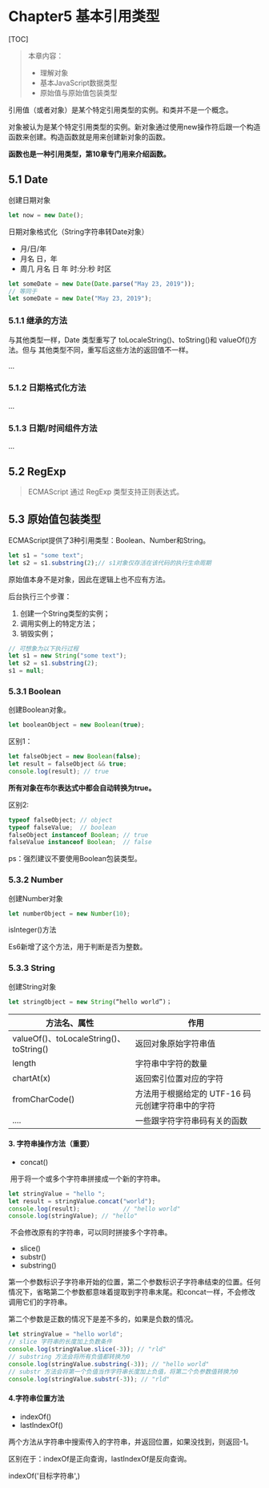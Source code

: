 # Chapter5 基本引用类型

[TOC]

> 本章内容：
>
> - 理解对象
> - 基本JavaScript数据类型
> - 原始值与原始值包装类型

引用值（或者对象）是某个特定引用类型的实例。和类并不是一个概念。

对象被认为是某个特定引用类型的实例。新对象通过使用new操作符后跟一个构造函数来创建。构造函数就是用来创建新对象的函数。

<b>函数也是一种引用类型，第10章专门用来介绍函数。</b>

## 5.1 Date

创建日期对象

```js
let now = new Date();
```

日期对象格式化（String字符串转Date对象）

- 月/日/年
- 月名 日，年
- 周几 月名 日 年 时:分:秒 时区

```js
let someDate = new Date(Date.parse("May 23, 2019"));
// 等同于
let someDate = new Date("May 23, 2019");
```

### 5.1.1 继承的方法

与其他类型一样，Date 类型重写了 toLocaleString()、toString()和 valueOf()方法。但与 其他类型不同，重写后这些方法的返回值不一样。

...

### 5.1.2 日期格式化方法

...

### 5.1.3 日期/时间组件方法

...

## 5.2 RegExp

> ECMAScript 通过 RegExp 类型支持正则表达式。



## 5.3 原始值包装类型

ECMAScript提供了3种引用类型：Boolean、Number和String。

```js
let s1 = "some text";
let s2 = s1.substring(2);// s1对象仅存活在该代码的执行生命周期
```

原始值本身不是对象，因此在逻辑上也不应有方法。

后台执行三个步骤：

1. 创建一个String类型的实例；
2. 调用实例上的特定方法；
3. 销毁实例；

```js
// 可想象为以下执行过程
let s1 = new String("some text");
let s2 = s1.substring(2);
s1 = null;
```



### 5.3.1 Boolean

创建Boolean对象。

```js
let booleanObject = new Boolean(true);
```

区别1：

```js
let falseObject = new Boolean(false);
let result = falseObject && true;
console.log(result); // true
```

<b>所有对象在布尔表达式中都会自动转换为true。</b>

区别2:

```js
typeof falseObject; // object
typeof falseValue;	// boolean
falseObject instanceof Boolean; // true
falseValue instanceof Boolean;	// false
```

ps：强烈建议不要使用Boolean包装类型。

### 5.3.2 Number

创建Number对象

```js
let numberObject = new Number(10);
```

isInteger()方法

Es6新增了这个方法，用于判断是否为整数。

### 5.3.3 String

创建String对象

```js
let stringObject = new String(“hello world”)；
```

| 方法名、属性                            | 作用                                             |
| --------------------------------------- | ------------------------------------------------ |
| valueOf()、toLocaleString()、toString() | 返回对象原始字符串值                             |
| length                                  | 字符串中字符的数量                               |
| chartAt(x)                              | 返回索引位置对应的字符                           |
| fromCharCode()                          | 方法用于根据给定的 UTF-16 码元创建字符串中的字符 |
| ....                                    | 一些跟字符字符串码有关的函数                     |

#### 3. 字符串操作方法（重要）

- concat()

​	用于将一个或多个字符串拼接成一个新的字符串。

```js
let stringValue = "hello ";
let result = stringValue.concat("world");
console.log(result); 			// "hello world"
console.log(stringValue); // "hello" 
```

​	不会修改原有的字符串，可以同时拼接多个字符串。

- slice()
- substr()
- substring()

第一个参数标识子字符串开始的位置，第二个参数标识子字符串结束的位置。任何情况下，省略第二个参数都意味着提取到字符串末尾。和concat一样，不会修改调用它们的字符串。

第二个参数是正数的情况下是差不多的，如果是负数的情况。

```js
let stringValue = "hello world"; 
// slice 字符串的长度加上负数条件
console.log(stringValue.slice(-3)); // "rld"
// substring 方法会将所有负值都转换为0
console.log(stringValue.substring(-3)); // "hello world"
// substr 方法会将第一个负值当作字符串长度加上负值，将第二个负参数值转换为0
console.log(stringValue.substr(-3)); // "rld" 
```

#### 4.字符串位置方法

- indexOf()
- lastIndexOf()

两个方法从字符串中搜索传入的字符串，并返回位置，如果没找到，则返回-1。

区别在于：indexOf是正向查询，lastIndexOf是反向查询。

indexOf('目标字符串',)

